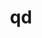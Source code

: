 ---
title: "qd"
layout: cache
categories: [package, develop]
meta: {"versions": ["2.3.24"], "compilers": ["gcc@=11.4.0"], "oss": ["ubuntu22.04"], "platforms": ["linux"], "targets": ["x86_64_v3"], "stacks": ["hep", "root"], "num_specs": 2, "num_specs_by_stack": {"root": 2, "hep": 2}}
spec_details: [{"hash": "wnskosntxxcbeb7c6pmkxfewvcvmxocf", "compiler": "gcc@=11.4.0", "versions": ["2.3.24"], "os": "ubuntu22.04", "platform": "linux", "target": "x86_64_v3", "variants": ["build_system=autotools"], "stacks": ["root", "hep"], "size": "-", "tarball": "https://binaries.spack.io/develop/build_cache/linux-ubuntu22.04-x86_64_v3/gcc-11.4.0/qd-2.3.24/linux-ubuntu22.04-x86_64_v3-gcc-11.4.0-qd-2.3.24-wnskosntxxcbeb7c6pmkxfewvcvmxocf.spack"}, {"hash": "6bfbirafubmow3migzttxie7jtpljr77", "compiler": "gcc@=11.4.0", "versions": ["2.3.24"], "os": "ubuntu22.04", "platform": "linux", "target": "x86_64_v3", "variants": ["build_system=autotools"], "stacks": ["root", "hep"], "size": "-", "tarball": "https://binaries.spack.io/develop/build_cache/linux-ubuntu22.04-x86_64_v3/gcc-11.4.0/qd-2.3.24/linux-ubuntu22.04-x86_64_v3-gcc-11.4.0-qd-2.3.24-6bfbirafubmow3migzttxie7jtpljr77.spack"}]
---